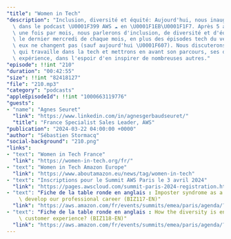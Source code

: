 ```yaml
---
"title": "Women in Tech"
"description": "Inclusion, diversité et équité: Aujourd'hui, nous inaugurons une nouveauté\
  \ dans le podcast \U0001F399 AWS ☁️ en \U0001F1EB\U0001F1F7. Après 5 ans d'existence,\
  \ une fois par mois, nous parlerons d'inclusion, de diversité et d'équité. Ce sera\
  \ le dernier mercredi de chaque mois, en plus des épisodes tech du vendredi qui\
  \ eux ne changent pas (sauf aujourd'hui \U0001F607). Nous discuterons avec une femme\
  \ qui travaille dans la tech et mettrons en avant son parcours, ses défis et son\
  \ expérience, dans l'espoir d'en inspirer de nombreuses autres."
"episode": !!int "210"
"duration": "00:42:55"
"size": !!int "82418127"
"file": "210.mp3"
"category": "podcasts"
"appleEpisodeId": !!int "1000663119776"
"guests":
- "name": "Agnes Seuret"
  "link": "https://www.linkedin.com/in/agnesgerbaudseuret/"
  "title": "France Specialist Sales Leader, AWS"
"publication": "2024-03-22 04:00:00 +0000"
"author": "Sébastien Stormacq"
"social-background": "210.png"
"links":
- "text": "Women in Tech France"
  "link": "https://women-in-tech.org/fr/"
- "text": "Women in Tech Amazon Europe"
  "link": "https://www.aboutamazon.eu/news/tag/women-in-tech"
- "text": "Inscriptions pour le Summit AWS Paris le 3 avril 2024"
  "link": "https://pages.awscloud.com/summit-paris-2024-registration.html"
- "text": "Fiche de la table ronde en anglais : Imposter syndrome as a strenght to\
    \ develop our professional career (BIZ117-EN)"
  "link": "https://aws.amazon.com/fr/events/summits/emea/paris/agenda/?emea-event-agenda-card.sort-by=item.additionalFields.title&emea-event-agenda-card.sort-order=asc&awsf.emea-event-agenda-level=*all&awsf.emea-event-agenda-role=*all&awsf.emea-event-agenda-category=*all&awsf.emea-event-agenda-aws-industry=*all&emea-event-agenda-card.q=BIZ117-EN&emea-event-agenda-card.q_operator=AND#session"
- "text": "Fiche de la table ronde en anglais : How the diversity is enriching the\
    \ customer experience? (BIZ118-EN)"
  "link": "https://aws.amazon.com/fr/events/summits/emea/paris/agenda/?emea-event-agenda-card.sort-by=item.additionalFields.title&emea-event-agenda-card.sort-order=asc&awsf.emea-event-agenda-level=*all&awsf.emea-event-agenda-role=*all&awsf.emea-event-agenda-category=*all&awsf.emea-event-agenda-aws-industry=*all&emea-event-agenda-card.q=BIZ118-EN&emea-event-agenda-card.q_operator=AND#session"
---
```


